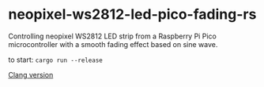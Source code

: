 # neopixel-ws2812-led-pico-fading-rs
 
Controlling neopixel WS2812 LED strip from a Raspberry Pi Pico microcontroller with a smooth fading effect based on sine wave.

to start:
```cargo run --release```

[Clang version](https://github.com/tracyspacy/neopixel-ws2812-led-pico-fading)
